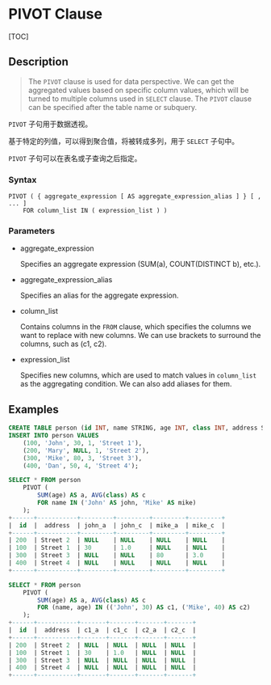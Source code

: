 # PIVOT Clause

[TOC]

## Description

> The `PIVOT` clause is used for data perspective. We can get the aggregated values based on specific column values, which will be turned to multiple columns used in `SELECT` clause. The `PIVOT` clause can be specified after the table name or subquery.

`PIVOT` 子句用于数据透视。

基于特定的列值，可以得到聚合值，将被转成多列，用于 `SELECT` 子句中。

`PIVOT` 子句可以在表名或子查询之后指定。

### Syntax

	PIVOT ( { aggregate_expression [ AS aggregate_expression_alias ] } [ , ... ]
    	FOR column_list IN ( expression_list ) )

### Parameters

- aggregate_expression

	Specifies an aggregate expression (SUM(a), COUNT(DISTINCT b), etc.).

- aggregate_expression_alias

	Specifies an alias for the aggregate expression.

- column_list

	Contains columns in the `FROM` clause, which specifies the columns we want to replace with new columns. We can use brackets to surround the columns, such as (c1, c2).

- expression_list

	Specifies new columns, which are used to match values in `column_list` as the aggregating condition. We can also add aliases for them.

## Examples

```sql
CREATE TABLE person (id INT, name STRING, age INT, class INT, address STRING);
INSERT INTO person VALUES
    (100, 'John', 30, 1, 'Street 1'),
    (200, 'Mary', NULL, 1, 'Street 2'),
    (300, 'Mike', 80, 3, 'Street 3'),
    (400, 'Dan', 50, 4, 'Street 4');

SELECT * FROM person
    PIVOT (
        SUM(age) AS a, AVG(class) AS c
        FOR name IN ('John' AS john, 'Mike' AS mike)
    );
+------+-----------+---------+---------+---------+---------+
|  id  |  address  | john_a  | john_c  | mike_a  | mike_c  |
+------+-----------+---------+---------+---------+---------+
| 200  | Street 2  | NULL    | NULL    | NULL    | NULL    |
| 100  | Street 1  | 30      | 1.0     | NULL    | NULL    |
| 300  | Street 3  | NULL    | NULL    | 80      | 3.0     |
| 400  | Street 4  | NULL    | NULL    | NULL    | NULL    |
+------+-----------+---------+---------+---------+---------+

SELECT * FROM person
    PIVOT (
        SUM(age) AS a, AVG(class) AS c
        FOR (name, age) IN (('John', 30) AS c1, ('Mike', 40) AS c2)
    );
+------+-----------+-------+-------+-------+-------+
|  id  |  address  | c1_a  | c1_c  | c2_a  | c2_c  |
+------+-----------+-------+-------+-------+-------+
| 200  | Street 2  | NULL  | NULL  | NULL  | NULL  |
| 100  | Street 1  | 30    | 1.0   | NULL  | NULL  |
| 300  | Street 3  | NULL  | NULL  | NULL  | NULL  |
| 400  | Street 4  | NULL  | NULL  | NULL  | NULL  |
+------+-----------+-------+-------+-------+-------+
```